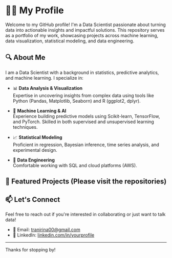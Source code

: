 # 👩‍💻 My Profile

Welcome to my GitHub profile! I'm a Data Scientist passionate about turning data into actionable insights and impactful solutions. This repository serves as a portfolio of my work, showcasing projects across machine learning, data visualization, statistical modeling, and data engineering.

## 🔍 About Me

I am a Data Scientist with a background in statistics, predictive analytics, and machine learning. I specialize in:

- 📊 **Data Analysis & Visualization**  
  Expertise in uncovering insights from complex data using tools like Python (Pandas, Matplotlib, Seaborn) and R (ggplot2, dplyr).

- 🤖 **Machine Learning & AI**  
  Experience building predictive models using Scikit-learn, TensorFlow, and PyTorch. Skilled in both supervised and unsupervised learning techniques.

- 📈 **Statistical Modeling**  
  Proficient in regression, Bayesian inference, time series analysis, and experimental design.

- 🧰 **Data Engineering**  
  Comfortable working with SQL and cloud platforms (AWS).

## 📂 Featured Projects (Please visit the repositories)

## 📫 Let's Connect

Feel free to reach out if you're interested in collaborating or just want to talk data!

- 📧 Email: tranirina00@gmail.com  
- 💼 LinkedIn: [linkedin.com/in/yourprofile](https://www.linkedin.com/in/yolande-tra-ph-d-9493259/)  


---

Thanks for stopping by!

